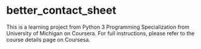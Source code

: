 # better_contact_sheet

This is a learning project from Python 3 Programming Specialization from University of Michigan on Coursera. 
For full instructions, please refer to the course details page on Coursesa.
